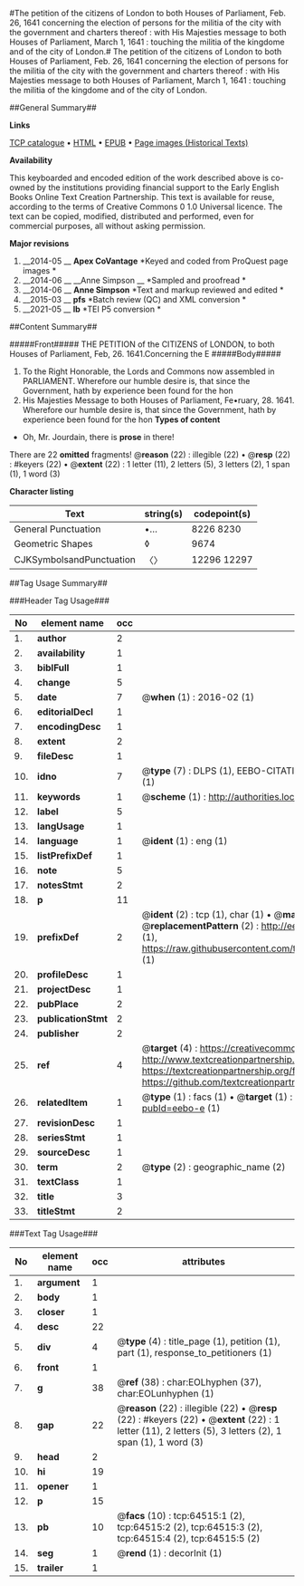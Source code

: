#The petition of the citizens of London to both Houses of Parliament, Feb. 26, 1641 concerning the election of persons for the militia of the city with the government and charters thereof : with His Majesties message to both Houses of Parliament, March 1, 1641 : touching the militia of the kingdome and of the city of London.#
The petition of the citizens of London to both Houses of Parliament, Feb. 26, 1641 concerning the election of persons for the militia of the city with the government and charters thereof : with His Majesties message to both Houses of Parliament, March 1, 1641 : touching the militia of the kingdome and of the city of London.

##General Summary##

**Links**

[TCP catalogue](http://www.ota.ox.ac.uk/tcp/)  • 
[HTML](http://tei.it.ox.ac.uk/tcp/Texts-HTML/free/A54/A54538.html)  • 
[EPUB](http://tei.it.ox.ac.uk/tcp/Texts-EPUB/free/A54/A54538.epub) • 
[Page images (Historical Texts)](https://historicaltexts.jisc.ac.uk/eebo-12621138e)

**Availability**

This keyboarded and encoded edition of the work described above is co-owned by the
    institutions providing financial support to the Early English Books Online Text Creation
    Partnership. This text is available for reuse, according to the terms of  Creative Commons 0 1.0 Universal
    licence. The text can be copied, modified, distributed and performed, even for commercial
    purposes, all without asking permission.

**Major revisions**

1. __2014-05 __ __Apex CoVantage__ *Keyed and coded from ProQuest page images *
1. __2014-06 __ __Anne Simpson __ *Sampled and proofread *
1. __2014-06 __ __Anne Simpson__ *Text and markup reviewed and edited *
1. __2015-03 __ __pfs__ *Batch review (QC) and XML conversion *
1. __2021-05 __ __lb__ *TEI P5 conversion *

##Content Summary##

#####Front#####
THE PETITION of the CITIZENS of LONDON, to both Houses of Parliament, Feb, 26. 1641.Concerning the E
#####Body#####

1. To the Right Honorable, the Lords and Commons now assembled in PARLIAMENT.
Wherefore our humble desire is, that since the Government, hath by experience been found for the hon
1. His Majesties Message to both Houses of Parliament, Fe•ruary, 28. 1641.
Wherefore our humble desire is, that since the Government, hath by experience been found for the hon
**Types of content**

  * Oh, Mr. Jourdain, there is **prose** in there!

There are 22 **omitted** fragments! 
 @__reason__ (22) : illegible (22)  •  @__resp__ (22) : #keyers (22)  •  @__extent__ (22) : 1 letter (11), 2 letters (5), 3 letters (2), 1 span (1), 1 word (3)

**Character listing**


|Text|string(s)|codepoint(s)|
|---|---|---|
|General Punctuation|•…|8226 8230|
|Geometric Shapes|◊|9674|
|CJKSymbolsandPunctuation|〈〉|12296 12297|

##Tag Usage Summary##

###Header Tag Usage###

|No|element name|occ|attributes|
|---|---|---|---|
|1.|__author__|2||
|2.|__availability__|1||
|3.|__biblFull__|1||
|4.|__change__|5||
|5.|__date__|7| @__when__ (1) : 2016-02 (1)|
|6.|__editorialDecl__|1||
|7.|__encodingDesc__|1||
|8.|__extent__|2||
|9.|__fileDesc__|1||
|10.|__idno__|7| @__type__ (7) : DLPS (1), EEBO-CITATION (1), VID (1), EEBO-PROQUEST (1), STC (2), OCLC (1)|
|11.|__keywords__|1| @__scheme__ (1) : http://authorities.loc.gov/ (1)|
|12.|__label__|5||
|13.|__langUsage__|1||
|14.|__language__|1| @__ident__ (1) : eng (1)|
|15.|__listPrefixDef__|1||
|16.|__note__|5||
|17.|__notesStmt__|2||
|18.|__p__|11||
|19.|__prefixDef__|2| @__ident__ (2) : tcp (1), char (1)  •  @__matchPattern__ (2) : ([0-9\-]+):([0-9IVX]+) (1), (.+) (1)  •  @__replacementPattern__ (2) : http://eebo.chadwyck.com/downloadtiff?vid=$1&page=$2 (1), https://raw.githubusercontent.com/textcreationpartnership/Texts/master/tcpchars.xml#$1 (1)|
|20.|__profileDesc__|1||
|21.|__projectDesc__|1||
|22.|__pubPlace__|2||
|23.|__publicationStmt__|2||
|24.|__publisher__|2||
|25.|__ref__|4| @__target__ (4) : https://creativecommons.org/publicdomain/zero/1.0/ (1), http://www.textcreationpartnership.org/docs/. (1), https://textcreationpartnership.org/faq/#faq05 (1), https://github.com/textcreationpartnership (1)|
|26.|__relatedItem__|1| @__type__ (1) : facs (1)  •  @__target__ (1) : https://data.historicaltexts.jisc.ac.uk/view?pubId=eebo-e (1)|
|27.|__revisionDesc__|1||
|28.|__seriesStmt__|1||
|29.|__sourceDesc__|1||
|30.|__term__|2| @__type__ (2) : geographic_name (2)|
|31.|__textClass__|1||
|32.|__title__|3||
|33.|__titleStmt__|2||


###Text Tag Usage###

|No|element name|occ|attributes|
|---|---|---|---|
|1.|__argument__|1||
|2.|__body__|1||
|3.|__closer__|1||
|4.|__desc__|22||
|5.|__div__|4| @__type__ (4) : title_page (1), petition (1), part (1), response_to_petitioners (1)|
|6.|__front__|1||
|7.|__g__|38| @__ref__ (38) : char:EOLhyphen (37), char:EOLunhyphen (1)|
|8.|__gap__|22| @__reason__ (22) : illegible (22)  •  @__resp__ (22) : #keyers (22)  •  @__extent__ (22) : 1 letter (11), 2 letters (5), 3 letters (2), 1 span (1), 1 word (3)|
|9.|__head__|2||
|10.|__hi__|19||
|11.|__opener__|1||
|12.|__p__|15||
|13.|__pb__|10| @__facs__ (10) : tcp:64515:1 (2), tcp:64515:2 (2), tcp:64515:3 (2), tcp:64515:4 (2), tcp:64515:5 (2)|
|14.|__seg__|1| @__rend__ (1) : decorInit (1)|
|15.|__trailer__|1||
